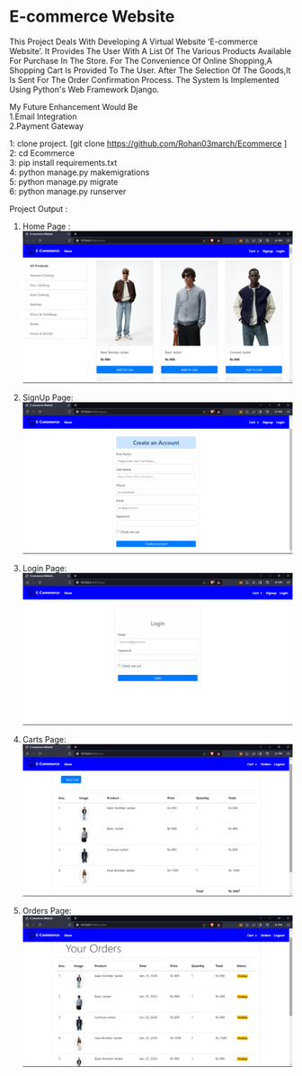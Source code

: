 # E-commerce Website

This Project Deals With Developing A Virtual Website ‘E-commerce Website’. 
It Provides The User With A List Of The Various Products Available For Purchase In The Store.
For The Convenience Of Online Shopping,A Shopping Cart Is Provided To The User. After The Selection Of The Goods,It Is Sent For The Order Confirmation Process. 
The System Is Implemented Using Python's Web Framework Django.


My Future Enhancement Would Be <br/>
1.Email Integration <br/>
2.Payment Gateway <br/>


1: clone project. [git clone https://github.com/Rohan03march/Ecommerce ] <br/>
2: cd Ecommerce <br/>
3: pip install requirements.txt <br/>
4: python manage.py makemigrations <br/>
5: python manage.py migrate <br/>
6: python manage.py runserver <br/>


Project Output :  <br/>

1. Home Page : <br/>
![landing page](uploads/Screenshot14.png) <br/>

2. SignUp Page: <br/>
![Signup page](uploads/Screenshot15.png) <br/>

3. Login Page: <br/>
![login page](uploads/Screenshot16.png) <br/>

4. Carts Page: <br/>
![Cart page](uploads/Screenshot17.png) <br/>

5. Orders Page: <br/>
![order page](uploads/Screenshot18.png) 


